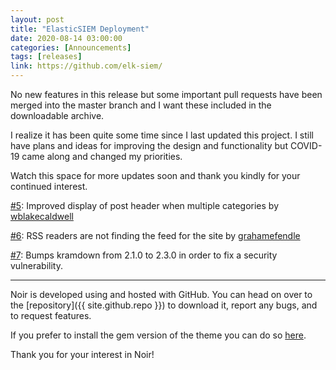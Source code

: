 ```yaml
---
layout: post
title: "ElasticSIEM Deployment"
date: 2020-08-14 03:00:00
categories: [Announcements]
tags: [releases]
link: https://github.com/elk-siem/
---
```


No new features in this release but some important pull requests have been merged into the master branch and I want these included in the downloadable archive.

I realize it has been quite some time since I last updated this project. I still have plans and ideas for improving the design and functionality but COVID-19 came along and changed my priorities.

Watch this space for more updates soon and thank you kindly for your continued interest.


[#5](https://github.com/essentialenemy/noir/pull/5): Improved display of post header when multiple categories by [wblakecaldwell](https://github.com/wblakecaldwell)

[#6](https://github.com/essentialenemy/noir/pull/6): RSS readers are not finding the feed for the site by [grahamefendle](https://github.com/grahamefendle)

[#7](https://github.com/essentialenemy/noir/pull/7): Bumps kramdown from 2.1.0 to 2.3.0 in order to fix a security vulnerability.


---

Noir is developed using and hosted with GitHub. You can head on over to the [repository]({{ site.github.repo }}) to download it, report any bugs, and to request features.

If you prefer to install the gem version of the theme you can do so [here](https://rubygems.org/gems/noir-for-jekyll).

Thank you for your interest in Noir!
